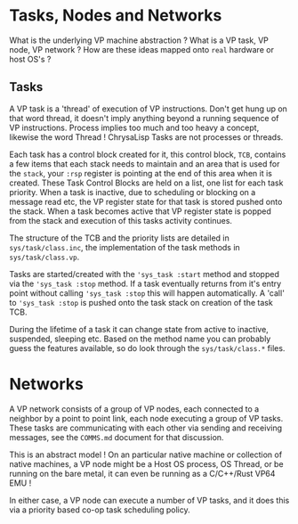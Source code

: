 # Tasks, Nodes and Networks

What is the underlying VP machine abstraction ? What is a VP task, VP node, VP
network ? How are these ideas mapped onto `real` hardware or host OS's ?

## Tasks

A VP task is a 'thread' of execution of VP instructions. Don't get hung up on
that word thread, it doesn't imply anything beyond a running sequence of VP
instructions. Process implies too much and too heavy a concept, likewise the
word Thread ! ChrysaLisp Tasks are not processes or threads.

Each task has a control block created for it, this control block, `TCB`,
contains a few items that each stack needs to maintain and an area that is used
for the `stack`, your `:rsp` register is pointing at the end of this area when
it is created. These Task Control Blocks are held on a list, one list for each
task priority. When a task is inactive, due to scheduling or blocking on a
message read etc, the VP register state for that task is stored pushed onto the
stack. When a task becomes active that VP register state is popped from the
stack and execution of this tasks activity continues.

The structure of the TCB and the priority lists are detailed in
`sys/task/class.inc`, the implementation of the task methods in
`sys/task/class.vp`.

Tasks are started/created with the `'sys_task :start` method and stopped via
the `'sys_task :stop` method. If a task eventually returns from it's entry
point without calling `'sys_task :stop` this will happen automatically. A
'call' to `'sys_task :stop` is pushed onto the task stack on creation of the
task TCB.

During the lifetime of a task it can change state from active to inactive,
suspended, sleeping etc. Based on the method name you can probably guess the features available, so do look through the `sys/task/class.*` files.

# Networks

A VP network consists of a group of VP nodes, each connected to a neighbor by a
point to point link, each node executing a group of VP tasks. These tasks are
communicating with each other via sending and receiving messages, see the
`COMMS.md` document for that discussion.

This is an abstract model ! On an particular native machine or collection of
native machines, a VP node might be a Host OS process, OS Thread, or be running
on the bare metal, it can even be running as a C/C++/Rust VP64 EMU !

In either case, a VP node can execute a number of VP tasks, and it does this
via a priority based co-op task scheduling policy.
